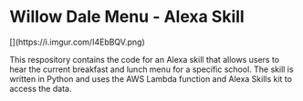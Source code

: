 <h1>Willow Dale Menu - Alexa Skill</h1> [](https://i.imgur.com/I4EbBQV.png)

This respository contains the code for an Alexa skill that allows users to hear the current breakfast and lunch menu for a specific school. The skill is written in Python and uses the AWS Lambda function and Alexa Skills kit to access the data.
